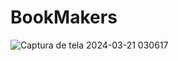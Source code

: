 # BookMakers
![Captura de tela 2024-03-21 030617](https://github.com/ElianJB/BookMakers/assets/158785847/98447caa-0de6-40c8-aa3e-8e7d1337f2d3)

